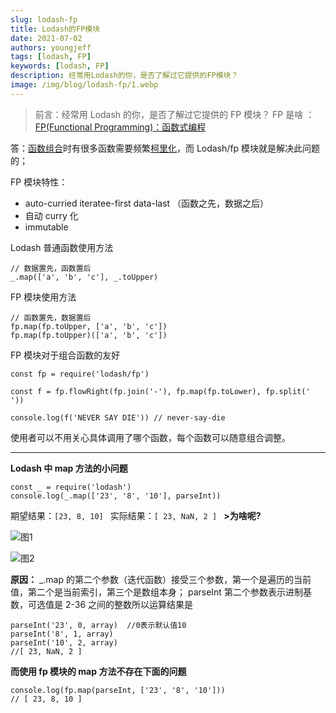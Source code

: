 ```yaml
---
slug: lodash-fp
title: Lodash的FP模块
date: 2021-07-02
authors: youngjeff
tags: [lodash, FP]
keywords: [lodash, FP]
description: 经常用Lodash的你，是否了解过它提供的FP模块？
image: /img/blog/lodash-fp/1.webp
---
```


> 前言：经常用 Lodash 的你，是否了解过它提供的 FP 模块？ FP 是啥 ：[FP(Functional Programming)：函数式编程](https://www.jianshu.com/p/3fa8d5242659)

答：[函数组合](https://www.jianshu.com/p/3fa8d5242659)时有很多函数需要频繁[柯里化](https://www.jianshu.com/p/3fa8d5242659)，而 Lodash/fp 模块就是解决此问题的；

FP 模块特性：

- auto-curried iteratee-first data-last （函数之先，数据之后）
- 自动 curry 化
- immutable

Lodash 普通函数使用方法

```
// 数据置先，函数置后
_.map(['a', 'b', 'c'], _.toUpper)
```

FP 模块使用方法

```
// 函数置先，数据置后
fp.map(fp.toUpper, ['a', 'b', 'c'])
fp.map(fp.toUpper)(['a', 'b', 'c'])
```

FP 模块对于组合函数的友好

```
const fp = require('lodash/fp')

const f = fp.flowRight(fp.join('-'), fp.map(fp.toLower), fp.split(' '))

console.log(f('NEVER SAY DIE')) // never-say-die
```

使用者可以不用关心具体调用了哪个函数，每个函数可以随意组合调整。

---

**Lodash 中 map 方法的小问题**

```
const _ = require('lodash')
console.log(_.map(['23', '8', '10'], parseInt))
```

期望结果：`[23, 8, 10] ` 实际结果：`[ 23, NaN, 2 ] ` **>为啥呢?**

![图1](/img/blog/lodash-fp/1.webp)

![图2](/img/blog/lodash-fp/2.webp)

**原因：** \_.map 的第二个参数（迭代函数）接受三个参数，第一个是遍历的当前值，第二个是当前索引，第三个是数组本身； parseInt 第二个参数表示进制基数，可选值是 2-36 之间的整数所以运算结果是

```
parseInt('23', 0, array)  //0表示默认值10
parseInt('8', 1, array)
parseInt('10', 2, array)
//[ 23, NaN, 2 ]
```

**而使用 fp 模块的 map 方法不存在下面的问题**

```
console.log(fp.map(parseInt, ['23', '8', '10']))
// [ 23, 8, 10 ]
```
